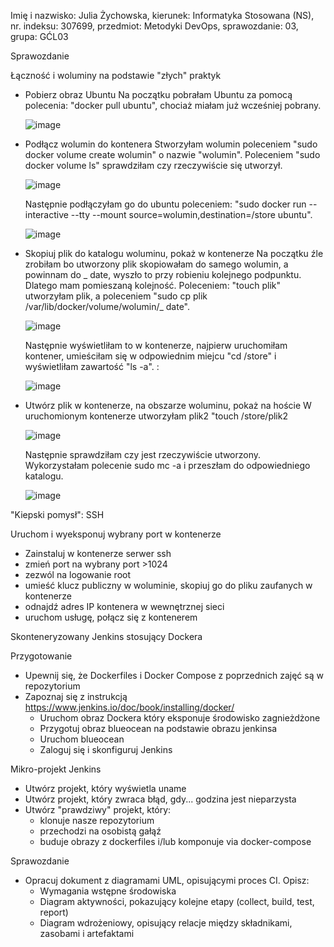 Imię i nazwisko: Julia Żychowska, kierunek: Informatyka Stosowana (NS), nr. indeksu: 307699, przedmiot: Metodyki DevOps, sprawozdanie: 03, grupa: GĆL03

Sprawozdanie

Łączność i woluminy na podstawie "złych" praktyk

  - Pobierz obraz Ubuntu
    Na początku pobrałam Ubuntu za pomocą polecenia: "docker pull ubuntu", chociaż miałam już wcześniej pobrany. 
    
    ![image](https://user-images.githubusercontent.com/28841971/144750679-57bf5fef-5c65-4ce6-9a0d-2219c6e903c3.png)
    
  - Podłącz wolumin do kontenera
    Stworzyłam wolumin poleceniem "sudo docker volume create wolumin" o nazwie "wolumin". Poleceniem "sudo docker volume ls" sprawdziłam czy rzeczywiście się utworzył.
    
    ![image](https://user-images.githubusercontent.com/28841971/144750741-0769efdb-c6a6-4ee7-98dd-e10e72dd1f3f.png)
    
    Następnie podłączyłam go do ubuntu poleceniem: "sudo docker run --interactive --tty --mount source=wolumin,destination=/store ubuntu".
    
    ![image](https://user-images.githubusercontent.com/28841971/144750820-be633b36-8392-4cff-9fcc-d2bad9b2ff10.png)

  - Skopiuj plik do katalogu woluminu, pokaż w kontenerze
    Na początku źle zrobiłam bo utworzony plik skopiowałam do samego wolumin, a powinnam do _ date, wyszło to przy robieniu kolejnego podpunktu. Dlatego mam pomieszaną kolejność. Poleceniem: "touch plik" utworzyłam plik, a poleceniem "sudo cp plik /var/lib/docker/volume/wolumin/_ date". 
    
    ![image](https://user-images.githubusercontent.com/28841971/144751084-df25e832-5dfc-4c6a-a5f4-51911cadabf8.png)
    
    Następnie wyświetliłam to w kontenerze, najpierw uruchomiłam kontener, umieściłam się w odpowiednim miejcu "cd /store" i wyświetliłam zawartość "ls -a". : 
    
    ![image](https://user-images.githubusercontent.com/28841971/144751107-00559958-a77f-43c0-b2b5-9a78f95d99a8.png)
    
  - Utwórz plik w kontenerze, na obszarze woluminu, pokaż na hoście
    W uruchomionym kontenerze utworzyłam plik2 "touch /store/plik2
    
    ![image](https://user-images.githubusercontent.com/28841971/144751232-b9631411-0227-4265-9108-650307489d0d.png)
    
    Następnie sprawdziłam czy jest rzeczywiście utworzony. Wykorzystałam polecenie sudo mc -a i przeszłam do odpowiedniego katalogu.
    
    ![image](https://user-images.githubusercontent.com/28841971/144751257-3ea5f4f7-710c-41ad-9ee3-7cf880bf4192.png)
    
"Kiepski pomysł": SSH

Uruchom i wyeksponuj wybrany port w kontenerze
  - Zainstaluj w kontenerze serwer ssh
  - zmień port na wybrany port >1024
  - zezwól na logowanie root
  - umieść klucz publiczny w woluminie, skopiuj go do pliku zaufanych w kontenerze
  - odnajdź adres IP kontenera w wewnętrznej sieci
  - uruchom usługę, połącz się z kontenerem

Skonteneryzowany Jenkins stosujący Dockera

Przygotowanie

  - Upewnij się, że Dockerfiles i Docker Compose z poprzednich zajęć są w repozytorium
  - Zapoznaj się z instrukcją https://www.jenkins.io/doc/book/installing/docker/
    - Uruchom obraz Dockera który eksponuje środowisko zagnieżdżone
    - Przygotuj obraz blueocean na podstawie obrazu jenkinsa
    - Uruchom blueocean
    - Zaloguj się i skonfiguruj Jenkins

Mikro-projekt Jenkins

  - Utwórz projekt, który wyświetla uname
  - Utwórz projekt, który zwraca błąd, gdy... godzina jest nieparzysta
  - Utwórz "prawdziwy" projekt, który:
    - klonuje nasze repozytorium
    - przechodzi na osobistą gałąź
    - buduje obrazy z dockerfiles i/lub komponuje via docker-compose

Sprawozdanie
  - Opracuj dokument z diagramami UML, opisującymi proces CI. Opisz:
    - Wymagania wstępne środowiska
    - Diagram aktywności, pokazujący kolejne etapy (collect, build, test, report)
    - Diagram wdrożeniowy, opisujący relacje między składnikami, zasobami i artefaktami
